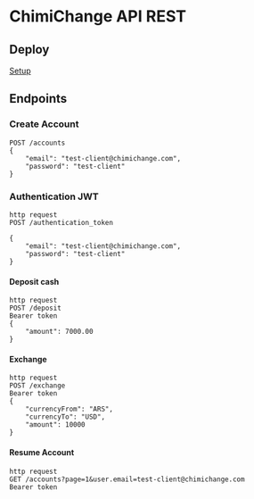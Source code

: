 # ChimiChange API REST

## Deploy

<a href="SETUP.md">Setup</a>

## Endpoints

### Create Account

<pre><code class="http">POST /accounts
{
    &quot;email&quot;: &quot;test-client@chimichange.com&quot;,
    &quot;password&quot;: &quot;test-client&quot;
}
</code></pre>

### Authentication JWT

<pre><code class="http">http request 
POST /authentication_token

{
    "email": "test-client@chimichange.com",
    "password": "test-client"
}
</code></pre>

#### Deposit cash

<pre><code class="http">http request
POST /deposit
Bearer token
{
    "amount": 7000.00
}
</code></pre>

#### Exchange

<pre><code class="http">http request
POST /exchange
Bearer token
{
    "currencyFrom": "ARS",
    "currencyTo": "USD",
    "amount": 10000
}
</code></pre>

#### Resume Account

<pre><code class="http">http request
GET /accounts?page=1&user.email=test-client@chimichange.com
Bearer token
</code></pre>
